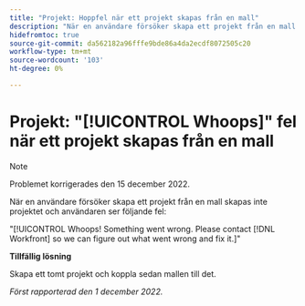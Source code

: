 ```yaml
---
title: "Projekt: Hoppfel när ett projekt skapas från en mall"
description: "När en användare försöker skapa ett projekt från en mall skapas inte projektet och användaren ser felet Hoppsan! Något gick fel. Kontakta Workfront så att vi kan ta reda på vad som gick fel och åtgärda det."
hidefromtoc: true
source-git-commit: da562182a96fffe9bde86a4da2ecdf8072505c20
workflow-type: tm+mt
source-wordcount: '103'
ht-degree: 0%

---
```



# Projekt: &quot;[!UICONTROL Whoops]&quot; fel när ett projekt skapas från en mall

>[!NOTE]
>
>Problemet korrigerades den 15 december 2022.

När en användare försöker skapa ett projekt från en mall skapas inte projektet och användaren ser följande fel:

&quot;[!UICONTROL Whoops! Something went wrong. Please contact [!DNL Workfront] so we can figure out what went wrong and fix it.]&quot;

**Tillfällig lösning**

Skapa ett tomt projekt och koppla sedan mallen till det.

_Först rapporterad den 1 december 2022._

